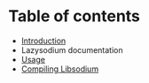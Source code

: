 # Table of contents

* [Introduction](README.md)
* Lazysodium documentation
* [Usage](usage.md)
* [Compiling Libsodium](compiling-libsodium.md)


